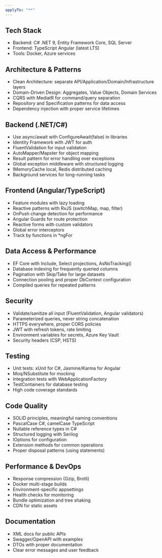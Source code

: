 ```yaml
---
applyTo: "**"
---
```


## Tech Stack
- Backend: C# .NET 9, Entity Framework Core, SQL Server
- Frontend: TypeScript Angular (latest LTS)
- Tools: Docker, Azure services

## Architecture & Patterns
- Clean Architecture: separate API/Application/Domain/Infrastructure layers
- Domain-Driven Design: Aggregates, Value Objects, Domain Services
- CQRS with MediatR for command/query separation
- Repository and Specification patterns for data access
- Dependency injection with proper service lifetimes

## Backend (.NET/C#)
- Use async/await with ConfigureAwait(false) in libraries
- Identity Framework with JWT for auth
- FluentValidation for input validation
- AutoMapper/Mapster for object mapping
- Result pattern for error handling over exceptions
- Global exception middleware with structured logging
- IMemoryCache local, Redis distributed caching
- Background services for long-running tasks

## Frontend (Angular/TypeScript)
- Feature modules with lazy loading
- Reactive patterns with RxJS (switchMap, map, filter)
- OnPush change detection for performance
- Angular Guards for route protection
- Reactive forms with custom validators
- Global error interceptors
- Track by functions in *ngFor

## Data Access & Performance
- EF Core with Include, Select projections, AsNoTracking()
- Database indexing for frequently queried columns
- Pagination with Skip/Take for large datasets
- Connection pooling and proper DbContext configuration
- Compiled queries for repeated patterns

## Security
- Validate/sanitize all input (FluentValidation, Angular validators)
- Parameterized queries, never string concatenation
- HTTPS everywhere, proper CORS policies
- JWT with refresh tokens, rate limiting
- Environment variables for secrets, Azure Key Vault
- Security headers (CSP, HSTS)

## Testing
- Unit tests: xUnit for C#, Jasmine/Karma for Angular
- Moq/NSubstitute for mocking
- Integration tests with WebApplicationFactory
- TestContainers for database testing
- High code coverage standards

## Code Quality
- SOLID principles, meaningful naming conventions
- PascalCase C#, camelCase TypeScript
- Nullable reference types in C#
- Structured logging with Serilog
- IOptions<T> for configuration
- Extension methods for common operations
- Proper disposal patterns (using statements)

## Performance & DevOps
- Response compression (Gzip, Brotli)
- Docker multi-stage builds
- Environment-specific appsettings
- Health checks for monitoring
- Bundle optimization and tree shaking
- CDN for static assets

## Documentation
- XML docs for public APIs
- Swagger/OpenAPI with examples
- DTOs with proper documentation
- Clear error messages and user feedback
